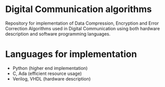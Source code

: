 # Digital Communication algorithms
Repository for implementation of Data Compression, Encryption and Error Correction Algorithms used in Digital Communication using both hardware description and software programming languages.

# Languages for implementation
*  Python (higher end implementation)      
*  C, Ada (efficient resource usage)      
*  Verilog, VHDL (hardware description)       

